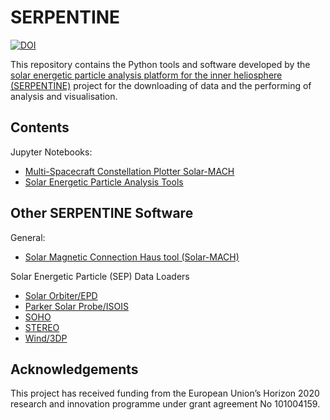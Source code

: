 # SERPENTINE
[![DOI](https://zenodo.org/badge/DOI/10.5281/zenodo.7104866.svg)](https://doi.org/10.5281/zenodo.7104866)

This repository contains the Python tools and software developed by the [solar energetic particle analysis platform for the inner heliosphere (SERPENTINE)](https://serpentine-h2020.eu/) project for the downloading of data and the performing of analysis and visualisation.

## Contents

Jupyter Notebooks:
- [Multi-Spacecraft Constellation Plotter Solar-MACH](https://github.com/serpentine-h2020/serpentine/tree/main/notebooks/solarmach)
- [Solar Energetic Particle Analysis Tools](https://github.com/serpentine-h2020/serpentine/tree/main/notebooks/sep_analysis_tools)

## Other SERPENTINE Software

General:
- [Solar Magnetic Connection Haus tool (Solar-MACH)](https://github.com/jgieseler/solarmach)

Solar Energetic Particle (SEP) Data Loaders
- [Solar Orbiter/EPD](https://github.com/jgieseler/solo-epd-loader)  
- [Parker Solar Probe/ISOIS](https://github.com/jgieseler/psp-isois-loader)  
- [SOHO](https://github.com/jgieseler/soho-loader)  
- [STEREO](https://github.com/jgieseler/stereo-loader)  
- [Wind/3DP](https://github.com/jgieseler/wind-3dp-loader)

## Acknowledgements
This project has received funding from the European Union’s Horizon 2020 research and innovation programme under grant agreement No 101004159.
